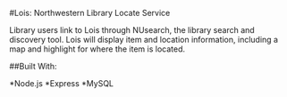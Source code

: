 #Lois: Northwestern Library Locate Service

Library users link to Lois through NUsearch, the library search and discovery tool. Lois will display item and location information, 
including a map and highlight for where the item is located.

##Built With:

*Node.js
*Express
*MySQL
